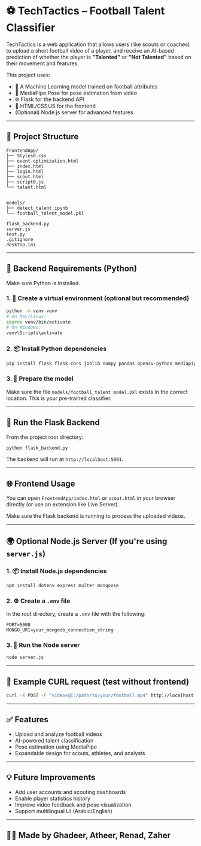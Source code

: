 # ⚽ TechTactics – Football Talent Classifier

TechTactics is a web application that allows users (like scouts or coaches) to upload a short football video of a player, and receive an AI-based prediction of whether the player is **"Talented"** or **"Not Talented"** based on their movement and features.

This project uses:
- 🧠 A Machine Learning model trained on football attributes  
- 🎥 MediaPipe Pose for pose estimation from video  
- 🌐 Flask for the backend API  
- 🧾 HTML/CSS/JS for the frontend  
- (Optional) Node.js server for advanced features

---

## 📁 Project Structure

```
FrontendApp/
├── Styles0.css
├── event-optimization.html
├── index.html
├── login.html
├── scout.html
├── script0.js
└── talent.html


models/
├── detect_talent.ipynb
└── football_talent_model.pkl

flask_backend.py
server.js
test.py
.gitignore
desktop.ini
```

---

## 🧪 Backend Requirements (Python)

Make sure Python is installed.

### 1. 🔧 Create a virtual environment (optional but recommended)

```bash
python -m venv venv
# On Mac/Linux:
source venv/bin/activate
# On Windows:
venv\Scripts\activate
```

### 2. 📦 Install Python dependencies

```bash
pip install flask flask-cors joblib numpy pandas opencv-python mediapipe
```

### 3. 🧠 Prepare the model

Make sure the file `models/football_talent_model.pkl` exists in the correct location. This is your pre-trained classifier.

---

## 🚀 Run the Flask Backend

From the project root directory:

```bash
python flask_backend.py
```

The backend will run at `http://localhost:5001`.

---

## 🌐 Frontend Usage

You can open `FrontendApp/index.html` or `scout.html` in your browser directly (or use an extension like Live Server).

Make sure the Flask backend is running to process the uploaded videos.

---

## 🌍 Optional Node.js Server (If you're using `server.js`)

### 1. 📦 Install Node.js dependencies

```bash
npm install dotenv express multer mongoose
```

### 2. ⚙️ Create a `.env` file

In the root directory, create a `.env` file with the following:

```
PORT=5000
MONGO_URI=your_mongodb_connection_string
```

### 3. 🚀 Run the Node server

```bash
node server.js
```

---

## 🎯 Example CURL request (test without frontend)

```bash
curl -X POST -F "video=@C:/path/to/your/football.mp4" http://localhost:5001/predict
```

---

## ✅ Features

- Upload and analyze football videos  
- AI-powered talent classification  
- Pose estimation using MediaPipe  
- Expandable design for scouts, athletes, and analysts  

---

## 💡 Future Improvements

- Add user accounts and scouting dashboards  
- Enable player statistics history  
- Improve video feedback and pose visualization  
- Support multilingual UI (Arabic/English)

---

## 🧑‍💻 Made by Ghadeer, Atheer, Renad, Zaher
